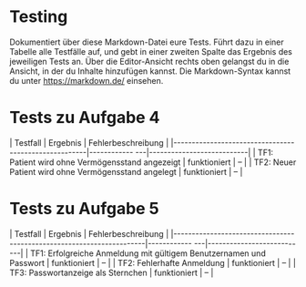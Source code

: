 # Testing

Dokumentiert über diese Markdown-Datei eure Tests. Führt dazu in einer Tabelle alle Testfälle auf,
und gebt in einer zweiten Spalte das Ergebnis des jeweiligen Tests an. Über die Editor-Ansicht rechts oben
gelangst du in die Ansicht, in der du Inhalte hinzufügen kannst. Die Markdown-Syntax kannst du unter 
https://markdown.de/ einsehen.

# Tests zu Aufgabe 4

| Testfall                                             | Ergebnis       | Fehlerbeschreibung        |
|------------------------------------------------------|------------ ---|---------------------------|
| TF1: Patient wird ohne Vermögensstand angezeigt      | funktioniert   | –                         |
| TF2: Neuer Patient wird ohne Vermögensstand angelegt | funktioniert   | –                         |


# Tests zu Aufgabe 5

| Testfall                                                             | Ergebnis       | Fehlerbeschreibung        |
|----------------------------------------------------------------------|------------ ---|---------------------------|
| TF1: Erfolgreiche Anmeldung mit gültigem Benutzernamen und Passwort  | funktioniert   | –                         |
| TF2: Fehlerhafte Anmeldung                                           | funktioniert   | –                         |
| TF3: Passwortanzeige als Sternchen                                   | funktioniert   | –                         |